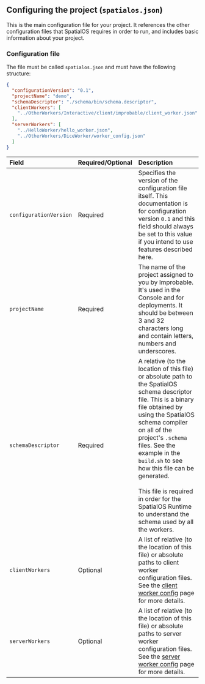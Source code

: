 ## Configuring the project (`spatialos.json`)

This is the main configuration file for your project. It references the other configuration files that SpatialOS requires in order to run, and includes basic information about your project.

### Configuration file

The file must be called `spatialos.json` and must have the following structure:
```json
{
  "configurationVersion": "0.1",
  "projectName": "demo",
  "schemaDescriptor": "./schema/bin/schema.descriptor",
  "clientWorkers": [
    "../OtherWorkers/Interactive/client/improbable/client_worker.json"
  ],
  "serverWorkers": [
    "../HelloWorker/hello_worker.json",
    "../OtherWorkers/DiceWorker/worker_config.json"
  ]
}
```

| Field | Required/Optional | Description | 
| :------------- | :------------- | :------- | 
| `configurationVersion`  | Required  | Specifies the version of the configuration file itself. This documentation is for configuration version `0.1` and this field should always be set to this value if you intend to use features described here. |
| `projectName`  | Required  | The name of the project assigned to you by Improbable. It's used in the Console and for deployments. It should be between 3 and 32 characters long and contain letters, numbers and underscores. |
| `schemaDescriptor` | Required | A relative (to the location of this file) or absolute path to the SpatialOS schema descriptor file. This is a binary file obtained by using the SpatialOS schema compiler on all of the project's `.schema` files. See the example in the `build.sh` to see how this file can be generated. <br> <br> This file is required in order for the SpatialOS Runtime to understand the schema used by all the workers. |
| `clientWorkers` | Optional | A list of relative (to the location of this file) or absolute paths to client worker configuration files. See the [client worker config](client-worker-configuration.md) page for more details. |
| `serverWorkers` | Optional | A list of relative (to the location of this file) or absolute paths to server worker configuration files. See the [server worker config](server-worker-configuration.md) page for more details. |